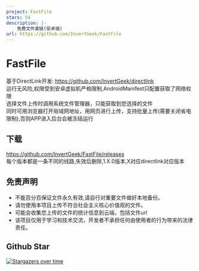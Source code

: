 ```yaml
---
project: FastFile
stars: 54
description: |-
    免费文件直链(安卓端)
url: https://github.com/InvertGeek/FastFile
---
```


# FastFile
基于DirectLink开发: https://github.com/InvertGeek/directlink \
运行无风险,权限受到安卓虚拟机严格限制,AndroidManifest只配置获取了网络权限 \
选择文件上传时调用系统文件管理器，只能获取到您选择的文件 \
同时可用浏览器打开局域网地址，用网页进行上传，支持批量上传(需要关闭省电限制),否则APP进入后台会被冻结运行

## 下载
https://github.com/InvertGeek/FastFile/releases \
每个版本都是一条不同的线路,失效后删除,1.X.0版本,X对应directlink对应版本

## 免责声明

+   不能百分百保证文件永久有效,请自行对重要文件做好本地备份。
+   请勿使用本项目上传不符合社会主义核心价值观的文件。
+   可能会收集您上传的文件的统计信息到云端，包括文件url
+   该项目仅用于学习和技术交流，开发者不承担任何由使用者的行为带来的法律责任。

## Github Star
[![Stargazers over time](https://starchart.cc/InvertGeek/FastFile.svg?variant=adaptive)](https://starchart.cc/InvertGeek/FastFile)

